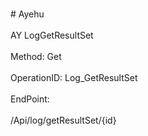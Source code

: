 <br>#     Ayehu</br>
<br>AY LogGetResultSet</br>
<br>Method: Get</br>
<br>OperationID: Log_GetResultSet</br>
<br>EndPoint:</br>
<br>/Api/log/getResultSet/{id}</br>
